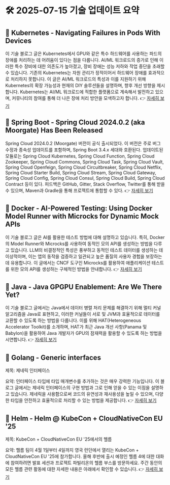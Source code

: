 # 🛠️ 2025-07-15 기술 업데이트 요약

## 🔹 Kubernetes - Navigating Failures in Pods With Devices
이 기술 블로그 글은 Kubernetes에서 GPU와 같은 특수 하드웨어를 사용하는 파드의 장애를 처리하는 데 어려움이 있다는 점을 다룹니다. AI/ML 워크로드의 증가로 인해 이러한 특수 장비에 대한 의존도가 높아졌고, 장비 장애는 성능 저하와 작업 중단을 초래할 수 있습니다. 기존의 Kubernetes는 자원 관리가 정적이어서 하드웨어 장애를 효과적으로 처리하지 못합니다. 이 글은 AI/ML 워크로드의 특성과 이를 지원하기 위해 Kubernetes의 확장 가능성과 현재의 DIY 솔루션들을 설명하며, 향후 개선 방향을 제시합니다. Kubernetes는 AI/ML 워크로드에 적합한 플랫폼으로 계속해서 발전하고 있으며, 커뮤니티의 참여를 통해 더 나은 장애 처리 방안을 모색하고자 합니다.
👉 [자세히 보기](https://kubernetes.io/blog/2025/07/03/navigating-failures-in-pods-with-devices/)

## 🔹 Spring Boot - Spring Cloud 2024.0.2 (aka Moorgate) Has Been Released
Spring Cloud 2024.0.2 (Moorgate) 버전이 공식 출시되었다. 이 버전은 주로 버그 수정과 종속성 업데이트를 포함하며, Spring Boot 3.4.x 세대와 호환된다. 업데이트된 모듈로는 Spring Cloud Kubernetes, Spring Cloud Function, Spring Cloud Zookeeper, Spring Cloud Commons, Spring Cloud Task, Spring Cloud Vault, Spring Cloud Openfeign, Spring Cloud Circuitbreaker, Spring Cloud Netflix, Spring Cloud Starter Build, Spring Cloud Stream, Spring Cloud Gateway, Spring Cloud Config, Spring Cloud Consul, Spring Cloud Build, Spring Cloud Contract 등이 있다. 피드백은 GitHub, Gitter, Stack Overflow, Twitter를 통해 받을 수 있으며, Maven과 Gradle을 통해 프로젝트에 통합할 수 있다.
👉 [자세히 보기](https://spring.io/blog/2025/07/14/spring-cloud-2024-0-2-aka-moorgate-has-been-released)

## 🔹 Docker - AI-Powered Testing: Using Docker Model Runner with Microcks for Dynamic Mock APIs
이 기술 블로그 글은 AI를 활용한 테스트 방법에 대해 설명하고 있습니다. 특히, Docker의 Model Runner와 Microcks를 사용하여 동적인 모의 API를 생성하는 방법을 다루고 있습니다. LLM의 비결정적인 특성은 풍부하고 동적인 테스트 데이터를 생성하는 데 이상적이며, 이는 앱의 동작을 검증하고 일관되고 높은 품질의 사용자 경험을 보장하는 데 유용합니다. 이 글에서는 CNCF 도구인 Microcks를 활용하여 애플리케이션 테스트를 위한 모의 API를 생성하는 구체적인 방법을 안내합니다.
👉 [자세히 보기](https://www.docker.com/blog/ai-powered-mock-apis-for-testing-with-docker-and-microcks/)

## 🔹 Java - Java GPGPU Enablement: Are We There Yet?
이 기술 블로그 글에서는 Java에서 데이터 병렬 처리 문제를 해결하기 위해 멀티 커널 알고리즘을 Java로 표현하고, 이러한 커널들이 서로 및 JVM과 효율적으로 데이터를 교환할 수 있도록 하는 방법을 다룹니다. 이를 위해 HAT(Heterogeneous Accelerator Toolkit)를 소개하며, HAT가 최근 Java 개선 사항(Panama 및 Babylon)을 활용하여 Java 개발자가 GPU의 잠재력을 활용할 수 있도록 하는 방법을 시연합니다.
👉 [자세히 보기](https://inside.java/2025/07/14/javaone-hat/)

## 🔹 Golang - Generic interfaces
제목: 제네릭 인터페이스

요약: 인터페이스 타입에 타입 매개변수를 추가하는 것은 매우 강력한 기능입니다. 이 블로그 글에서는 제네릭 인터페이스의 구현 방법과 그로 인해 얻을 수 있는 이점을 설명하고 있습니다. 제네릭을 사용함으로써 코드의 유연성과 재사용성을 높일 수 있으며, 다양한 타입을 안전하고 효율적으로 처리할 수 있는 방법을 제공합니다.
👉 [자세히 보기](https://go.dev/blog/generic-interfaces)

## 🔹 Helm - Helm @ KubeCon + CloudNativeCon EU '25
제목: KubeCon + CloudNativeCon EU '25에서의 헬름

요약: 헬름 팀이 4월 1일부터 4일까지 영국 런던에서 열리는 KubeCon + CloudNativeCon EU '25에 참가합니다. 올해 후반에 출시 예정인 헬름 4에 대한 대화에 참여하려면 발표 세션과 프로젝트 파빌리온의 헬름 부스를 방문하세요. 주간 동안의 모든 헬름 관련 활동에 대한 자세한 내용은 아래에서 확인할 수 있습니다.
👉 [자세히 보기](https://helm.sh/blog/helm-at-kubecon-eu-25/)

